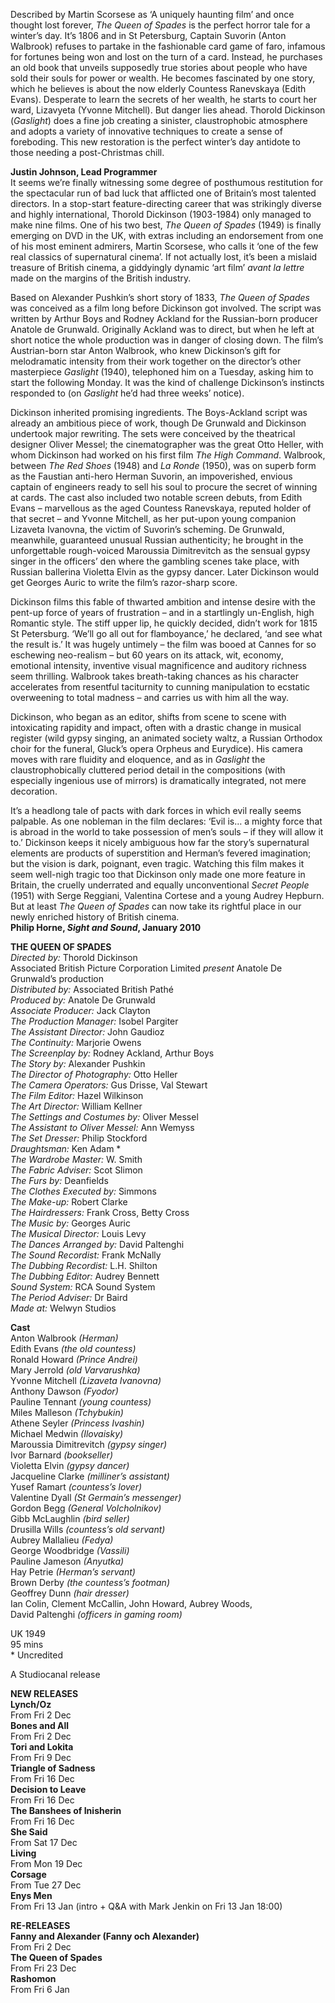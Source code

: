 
Described by Martin Scorsese as ‘A uniquely haunting film’ and once thought lost forever, _The Queen of Spades_ is the perfect horror tale for a winter’s day. It’s 1806 and in St Petersburg, Captain Suvorin (Anton Walbrook) refuses to partake in the fashionable card game of faro, infamous for fortunes being won and lost on the turn of a card. Instead, he purchases an old book that unveils supposedly true stories about people who have sold their souls for power or wealth. He becomes fascinated by one story, which he believes is about the now elderly Countess Ranevskaya (Edith Evans). Desperate to learn the secrets of her wealth, he starts to court her ward, Lizavyeta (Yvonne Mitchell). But danger lies ahead. Thorold Dickinson (_Gaslight_) does a fine job creating a sinister, claustrophobic atmosphere and adopts a variety of innovative techniques to create a sense of foreboding. This new restoration is the perfect winter’s day antidote to those needing a post-Christmas chill.<br>

**Justin Johnson, Lead Programmer**<br>
It seems we’re finally witnessing some degree of posthumous restitution for the spectacular run of bad luck that afflicted one of Britain’s most talented directors. In a stop-start feature-directing career that was strikingly diverse and highly international, Thorold Dickinson (1903-1984) only managed to make nine films. One of his two best, _The Queen of Spades_ (1949) is finally emerging on DVD in the UK, with extras including an endorsement from one of his most eminent admirers, Martin Scorsese, who calls it ‘one of the few real classics of supernatural cinema’. If not actually lost, it’s been a mislaid treasure of British cinema, a giddyingly dynamic ‘art film’ _avant la lettre_ made on the margins of the British industry.

Based on Alexander Pushkin’s short story of 1833, _The Queen of Spades_ was conceived as a film long before Dickinson got involved. The script was written by Arthur Boys and Rodney Ackland for the Russian-born producer Anatole de Grunwald. Originally Ackland was to direct, but when he left at short notice the whole production was in danger of closing down. The film’s Austrian-born star Anton Walbrook, who knew Dickinson’s gift for melodramatic intensity from their work together on the director’s other masterpiece _Gaslight_ (1940), telephoned him on a Tuesday, asking him to start the following Monday. It was the kind of challenge Dickinson’s instincts responded to (on _Gaslight_ he’d had three weeks’ notice).

Dickinson inherited promising ingredients. The Boys-Ackland script was already an ambitious piece of work, though De Grunwald and Dickinson undertook major rewriting. The sets were conceived by the theatrical designer Oliver Messel; the cinematographer was the great Otto Heller, with whom Dickinson had worked on his first film _The High Command_. Walbrook, between _The Red Shoes_ (1948) and _La Ronde_ (1950), was on superb form as the Faustian anti-hero Herman Suvorin, an impoverished, envious captain of engineers ready to sell his soul to procure the secret of winning at cards. The cast also included two notable screen debuts, from Edith Evans – marvellous as the aged Countess Ranevskaya, reputed holder of that secret – and Yvonne Mitchell, as her put-upon young companion Lizaveta Ivanovna, the victim of Suvorin’s scheming. De Grunwald, meanwhile, guaranteed unusual Russian authenticity; he brought in the unforgettable rough-voiced Maroussia Dimitrevitch as the sensual gypsy singer in the officers’ den where the gambling scenes take place, with Russian ballerina Violetta Elvin as the gypsy dancer. Later Dickinson would get Georges Auric to write the film’s razor-sharp score.

Dickinson films this fable of thwarted ambition and intense desire with the pent-up force of years of frustration – and in a startlingly un-English, high Romantic style. The stiff upper lip, he quickly decided, didn’t work for 1815  St Petersburg. ‘We’ll go all out for flamboyance,’ he declared, ‘and see what the result is.’ It was hugely untimely – the film was booed at Cannes for so eschewing neo-realism – but 60 years on its attack, wit, economy, emotional intensity, inventive visual magnificence and auditory richness seem thrilling. Walbrook takes breath-taking chances as his character accelerates from resentful taciturnity to cunning manipulation to ecstatic overweening to total madness – and carries us with him all the way.

Dickinson, who began as an editor, shifts from scene to scene with intoxicating rapidity and impact, often with a drastic change in musical register (wild gypsy singing, an animated society waltz, a Russian Orthodox choir for the funeral, Gluck’s opera Orpheus and Eurydice). His camera moves with rare fluidity and eloquence, and as in _Gaslight_ the claustrophobically cluttered period detail in the compositions (with especially ingenious use of mirrors) is dramatically integrated, not mere decoration.

It’s a headlong tale of pacts with dark forces in which evil really seems palpable. As one nobleman in the film declares: ‘Evil is… a mighty force that is abroad in the world to take possession of men’s souls – if they will allow it to.’ Dickinson keeps it nicely ambiguous how far the story’s supernatural elements are products of superstition and Herman’s fevered imagination; but the vision is dark, poignant, even tragic. Watching this film makes it seem well-nigh tragic too that Dickinson only made one more feature in Britain, the cruelly underrated and equally unconventional _Secret People_ (1951) with Serge Reggiani, Valentina Cortese and a young Audrey Hepburn. But at least _The Queen of Spades_ can now take its rightful place in our newly enriched history of British cinema.<br>
**Philip Horne, _Sight and Sound_, January 2010**<br>

**THE QUEEN OF SPADES**<br>
_Directed by:_ Thorold Dickinson<br>
Associated British Picture Corporation Limited _present_ Anatole De Grunwald’s production<br>
_Distributed by:_ Associated British Pathé<br>
_Produced by:_ Anatole De Grunwald<br>
_Associate Producer:_ Jack Clayton<br>
_The Production Manager:_ Isobel Pargiter<br>
_The Assistant Director:_ John Gaudioz<br>
_The Continuity:_ Marjorie Owens<br>
_The Screenplay by:_ Rodney Ackland, Arthur Boys<br>
_The Story by:_ Alexander Pushkin<br>
_The Director of Photography:_ Otto Heller<br>
_The Camera Operators:_ Gus Drisse, Val Stewart<br>
_The Film Editor:_ Hazel Wilkinson<br>
_The Art Director:_ William Kellner<br>
_The Settings and Costumes by:_ Oliver Messel<br>
_The Assistant to Oliver Messel:_ Ann Wemyss<br>
_The Set Dresser:_ Philip Stockford<br>
_Draughtsman:_ Ken Adam *<br>
_The Wardrobe Master:_ W. Smith<br>
_The Fabric Adviser:_ Scot Slimon<br>
_The Furs by:_ Deanfields<br>
_The Clothes Executed by:_ Simmons<br>
_The Make-up:_ Robert Clarke<br>
_The Hairdressers:_ Frank Cross, Betty Cross<br>
_The Music by:_ Georges Auric<br>
_The Musical Director:_ Louis Levy<br>
_The Dances Arranged by:_ David Paltenghi<br>
_The Sound Recordist:_ Frank McNally<br>
_The Dubbing Recordist:_ L.H. Shilton<br>
_The Dubbing Editor:_ Audrey Bennett<br>
_Sound System:_ RCA Sound System<br>
_The Period Adviser:_ Dr Baird<br>
_Made at:_ Welwyn Studios<br>

**Cast**<br>
Anton Walbrook _(Herman)_<br>
Edith Evans _(the old countess)_<br>
Ronald Howard _(Prince Andrei)_<br>
Mary Jerrold _(old Varvarushka)_<br>
Yvonne Mitchell _(Lizaveta Ivanovna)_<br>
Anthony Dawson _(Fyodor)_<br>
Pauline Tennant _(young countess)_<br>
Miles Malleson _(Tchybukin)_<br>
Athene Seyler _(Princess Ivashin)_<br>
Michael Medwin _(Ilovaisky)_<br>
Maroussia Dimitrevitch _(gypsy singer)_<br>
Ivor Barnard _(bookseller)_<br>
Violetta Elvin _(gypsy dancer)_<br>
Jacqueline Clarke _(milliner’s assistant)_<br>
Yusef Ramart _(countess’s lover)_<br>
Valentine Dyall _(St Germain’s messenger)_<br>
Gordon Begg _(General Volcholnikov)_<br>
Gibb McLaughlin _(bird seller)_<br>
Drusilla Wills _(countess’s old servant)_<br>
Aubrey Mallalieu _(Fedya)_<br>
George Woodbridge _(Vassili)_<br>
Pauline Jameson _(Anyutka)_<br>
Hay Petrie _(Herman’s servant)_<br>
Brown Derby _(the countess’s footman)_<br>
Geoffrey Dunn _(hair dresser)_<br>
Ian Colin, Clement McCallin, John Howard, Aubrey Woods,<br>
David Paltenghi _(officers in gaming room)_<br>

UK 1949<br>
95 mins<br>
\* Uncredited<br>

A Studiocanal release<br>

**NEW RELEASES**<br>
**Lynch/Oz**<br>
From Fri 2 Dec<br>
**Bones and All**<br>
From Fri 2 Dec<br>
**Tori and Lokita**<br>
From Fri 9 Dec<br>
**Triangle of Sadness**<br>
From Fri 16 Dec<br>
**Decision to Leave**<br>
From Fri 16 Dec<br>
**The Banshees of Inisherin**<br>
From Fri 16 Dec<br>
**She Said**<br>
From Sat 17 Dec<br>
**Living**<br>
From Mon 19 Dec<br>
**Corsage**<br>
From Tue 27 Dec<br>
**Enys Men**<br>
From Fri 13 Jan (intro + Q&A with Mark Jenkin on Fri 13 Jan 18:00)<br>

**RE-RELEASES**<br>
**Fanny and Alexander (Fanny och Alexander)**<br>
From Fri 2 Dec<br>
**The Queen of Spades**<br>
From Fri 23 Dec<br>
**Rashomon**<br>
From Fri 6 Jan<br>
<!--stackedit_data:
eyJoaXN0b3J5IjpbLTEyNzQ0MTAzNzNdfQ==
-->